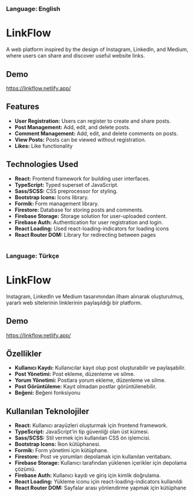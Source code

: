 #
### Language: English
# LinkFlow
A web platform inspired by the design of Instagram, LinkedIn, and Medium, where users can share and discover useful website links.

## Demo
https://linkflow.netlify.app/

## Features
- <b> User Registration:</b> Users can register to create and share posts.
- <b> Post Management:</b> Add, edit, and delete posts.
- <b> Comment Management:</b> Add, edit, and delete comments on posts.
- <b> View Posts:</b> Posts can be viewed without registration.
- <b> Likes:</b> Like functionality

## Technologies Used
- <b> React:</b> Frontend framework for building user interfaces.
- <b> TypeScript: </b>Typed superset of JavaScript.
- <b> Sass/SCSS:</b> CSS preprocessor for styling.
- <b> Bootstrap Icons: </b>Icons library.
- <b> Formik: </b>Form management library.
- <b> Firestore: </b>Database for storing posts and comments.
- <b> Firebase Storage:</b> Storage solution for user-uploaded content.
- <b> Firebase Auth:</b> Authentication for user registration and login.
- <b> React Loading:</b> Used react-loading-indicators for loading icons
- <b> React Router DOM:</b> Library for redirecting between pages

#
### Language: Türkçe
# LinkFlow
Instagram, LinkedIn ve Medium tasarımından ilham alınarak oluşturulmuş, yararlı web sitelerinin linklerinin paylaşıldığı bir platform.

## Demo
https://linkflow.netlify.app/

## Özellikler
- <b>Kullanıcı Kaydı:</b> Kullanıcılar kayıt olup post oluşturabilir ve paylaşabilir.
- <b>Post Yönetimi:</b> Post ekleme, düzenleme ve silme.
- <b>Yorum Yönetimi:</b> Postlara yorum ekleme, düzenleme ve silme.
- <b>Post Görüntüleme:</b> Kayıt olmadan postlar görüntülenebilir.
- <b>Beğeni:</b> Beğeni fonksiyonu

## Kullanılan Teknolojiler
- <b>React:</b> Kullanıcı arayüzleri oluşturmak için frontend framework.
- <b>TypeScript:</b> JavaScript'in tip güvenliği olan üst kümesi.
- <b>Sass/SCSS:</b> Stil vermek için kullanılan CSS ön işlemcisi.
- <b>Bootstrap Icons:</b> İkon kütüphanesi.
- <b>Formik:</b> Form yönetimi için kütüphane.
- <b>Firestore:</b> Post ve yorumları depolamak için kullanılan veritabanı.
- <b>Firebase Storage:</b> Kullanıcı tarafından yüklenen içerikler için depolama çözümü.
- <b>Firebase Auth:</b> Kullanıcı kaydı ve giriş için kimlik doğrulama.
- <b> React Loading:</b> Yükleme iconu için react-loading-indicators kullanıldı
- <b> React Router DOM:</b> Sayfalar arası yönlendirme yapmak için kütüphane
